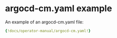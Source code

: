 # argocd-cm.yaml example

An example of an argocd-cm.yaml file:

```yaml
{!docs/operator-manual/argocd-cm.yaml!}
```
